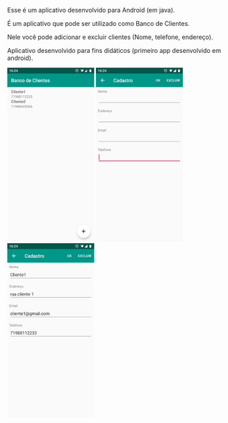 Esse é um aplicativo desenvolvido para Android (em java).

É um aplicativo que pode ser utilizado como Banco de Clientes.

Nele você pode adicionar e excluir clientes (Nome, telefone, endereço).

Aplicativo desenvolvido para fins didáticos (primeiro app desenvolvido em android).

<img src="Screenshots/Screenshot_1.png" width="200" heidth="300">
<img src="Screenshots/Screenshot_2.png" width="200" heidth="300">
<img src="Screenshots/Screenshot_3.png" width="200" heidth="300">


